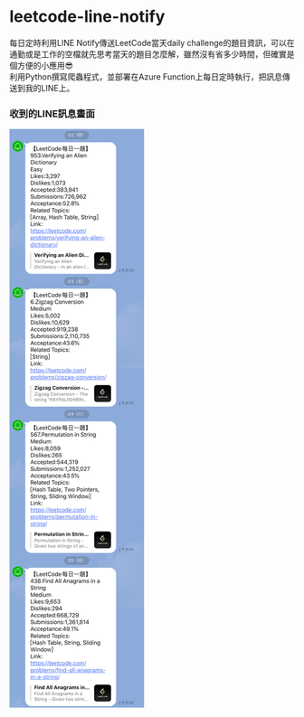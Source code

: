 # leetcode-line-notify
每日定時利用LINE Notify傳送LeetCode當天daily challenge的題目資訊，可以在通勤或是工作的空檔就先思考當天的題目怎麼解，雖然沒有省多少時間，但確實是個方便的小應用😎
<br>
利用Python撰寫爬蟲程式，並部署在Azure Function上每日定時執行，把訊息傳送到我的LINE上。

### 收到的LINE訊息畫面
![](https://github.com/Tedfeng0127/leetcode-line-notify/blob/37655cb86c945ea41be933b9ba63b2f50d2770f2/img/screenshot.jpg)
